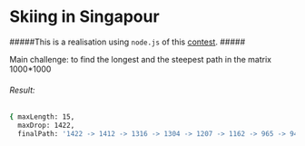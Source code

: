 # Skiing in Singapour #

#####This is a realisation using ```node.js``` of this [contest](http://geeks.redmart.com/2015/01/07/skiing-in-singapore-a-coding-diversion/). #####

Main challenge: to find the longest and the steepest path in the matrix 1000*1000

###### Result: ######
```bash
{ maxLength: 15,
  maxDrop: 1422,
  finalPath: '1422 -> 1412 -> 1316 -> 1304 -> 1207 -> 1162 -> 965 -> 945 -> 734 -> 429 -> 332 -> 310 -> 214 -> 143 -> 0' }
```